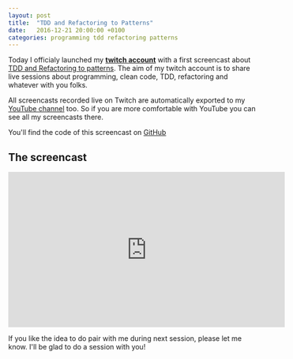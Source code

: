 ```yaml
---
layout: post
title:  "TDD and Refactoring to Patterns"
date:   2016-12-21 20:00:00 +0100
categories: programming tdd refactoring patterns
---
```

Today I officialy launched my **[twitch account](https://www.twitch.tv/joebew42)** with a first screencast about [TDD and Refactoring to patterns](https://www.twitch.tv/joebew42/v/108916836). The aim of my twitch account is to share live sessions about programming, clean code, TDD, refactoring and whatever with you folks.

All screencasts recorded live on Twitch are automatically exported to my [YouTube channel](https://www.youtube.com/channel/UCEt-X-5yZ86SYTNDbSQgVAQ) too. So if you are more comfortable with YouTube you can see all my screencasts there.

You'll find the code of this screencast on [GitHub](https://github.com/joebew42/fizzbuzzkata)

## The screencast

<iframe width="560" height="315" src="https://www.youtube.com/embed/EV5FPByE8Xk" frameborder="0" allowfullscreen></iframe>

If you like the idea to do pair with me during next session, please let me know. I'll be glad to do a session with you!
